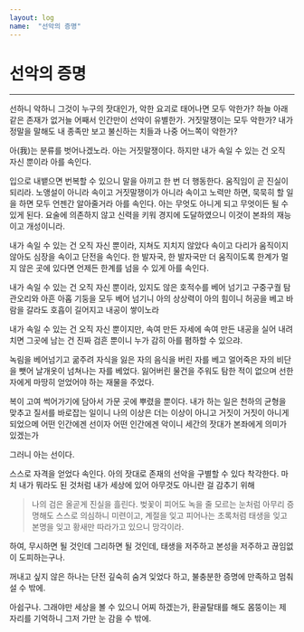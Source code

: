 ```yaml
---
layout: log
name:  "선악의 증명"
---
```

# 선악의 증명
---

선하니 악하니 그것이 누구의 잣대인가, 악한 요괴로 태어나면 모두 악한가? 하늘 아래 같은 존재가 없거늘 어째서 인간만이 선악이 유별한가.
거짓말쟁이는 모두 악한가? 내가 정말을 말해도 내 종족만 보고 불신하는 치들과 나중 어느쪽이 악한가?

아(我)는 분류를 벗어나겠노라. 아는 거짓말쟁이다. 하지만 내가 속일 수 있는 건 오직 자신 뿐이라 아를 속인다.

입으로 내뱉으면 번복할 수 있으니 말을 아끼고 한 번 더 행동한다. 움직임이 곧 진실이 되리라.
노앵설이 아니라 속이고 거짓말쟁이가 아니라 속이고 노력만 하면, 묵묵히 할 일을 하면 모두 언젠간 알아줄거라 아를 속인다.
아는 무엇도 아니게 되고 무엇이든 될 수 있게 된다. 요술에 의존하지 않고 신력을 키워 경지에 도달하였으니 이것이 본좌의 재능이고 개성이니라.

내가 속일 수 있는 건 오직 자신 뿐이라,
지쳐도 지치지 않았다 속이고 다리가 움직이지 않아도 심장을 속이고 단전을 속인다. 한 발자국, 한 발자국만 더 움직이도록
한계가 멀지 않은 곳에 있다면 언제든 한계를 넘을 수 있게 아를 속인다.

내가 속일 수 있는 건 오직 자신 뿐이라,
있지도 않은 호적수를 베어 넘기고 구중구궐 탐관오리와 아흔 아홉 기둥을 모두 베어 넘기니
아의 상상력이 아의 힘이니 허공을 베고 바람을 갈라도 호흡이 길어지고 내공이 쌓이노라

내가 속일 수 있는 건 오직 자신 뿐이지만,
속여 만든 자세에 속여 만든 내공을 실어 내려치면 그곳에 남는 건 진짜 검흔 뿐이니 누가 감히 아를 폄하할 수 있으랴.

녹림을 베어넘기고 굶주려 자식을 잃은 자의 음식을 버린 자를 베고
얼어죽은 자의 비단을 뺏어 날개옷이 넘쳐나는 자를 베었다.
잃어버린 물건을 주워도 탐한 적이 없으며 선한 자에게 마땅히 얻었어야 하는 재물을 주었다.

복이 고여 썩어가기에 담아서 가문 곳에 뿌렸을 뿐이다.
내가 하는 일은 천하의 균형을 맞추고 질서를 바로잡는 일이니
나의 이상은 더는 이상이 아니고 거짓이 거짓이 아니게 되었으메 어떤 인간에겐 선이자 어떤 인간에겐 악이니
세간의 잣대가 본좌에게 의미가 있겠는가

그러니 아는 선이다.

스스로 자격을 얻었다 속인다. 아의 잣대로 존재의 선악을 구별할 수 있다 착각한다.
마치 내가 뭐라도 된 것처럼
내가 세상에 있어 아무것도 아니란 걸 감추기 위해

> 나의 검은 올곧게 진실을 흘린다. 벚꽃이 피어도 녹을 줄 모르는 눈처럼 아무리 증명해도 스스로 의심하니 미련이고,
> 계절을 잊고 피어나는 초록처럼 태생을 잊고 본명을 잊고 황새만 따라가고 있으니 망각이라.

하여, 무시하면 될 것인데 그리하면 될 것인데,
태생을 저주하고 본성을 저주하고 끊임없이 도피하는구나.

꺼내고 싶지 않은 하나는 단전 깊숙히 숨겨 잊었다 하고,
불충분한 증명에 만족하고 멈춰설 수 밖에.

아쉽구나. 그래야만 세상을 볼 수 있으니 어찌 하겠는가,
환골탈태를 해도 몸뚱이는 제 자리를 기억하니 그저 가만 눈 감을 수 밖에.
